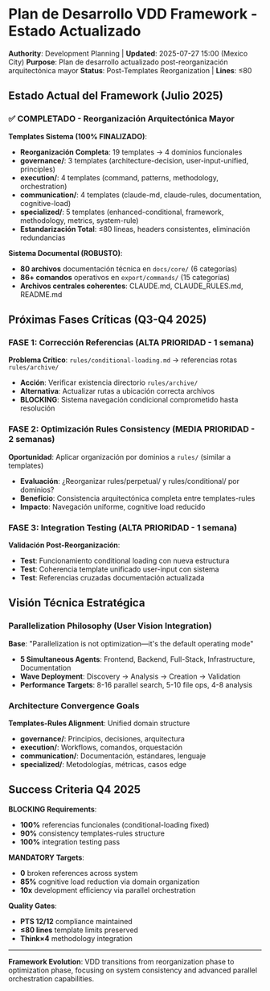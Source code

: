 # Plan de Desarrollo VDD Framework - Estado Actualizado

**Authority**: Development Planning | **Updated**: 2025-07-27 15:00 (Mexico City)
**Purpose**: Plan de desarrollo actualizado post-reorganización arquitectónica mayor
**Status**: Post-Templates Reorganization | **Lines**: ≤80

## Estado Actual del Framework (Julio 2025)

### ✅ COMPLETADO - Reorganización Arquitectónica Mayor

**Templates Sistema (100% FINALIZADO)**:
- **Reorganización Completa**: 19 templates → 4 dominios funcionales
- **governance/**: 3 templates (architecture-decision, user-input-unified, principles)
- **execution/**: 4 templates (command, patterns, methodology, orchestration)
- **communication/**: 4 templates (claude-md, claude-rules, documentation, cognitive-load)
- **specialized/**: 5 templates (enhanced-conditional, framework, methodology, metrics, system-rule)
- **Estandarización Total**: ≤80 líneas, headers consistentes, eliminación redundancias

**Sistema Documental (ROBUSTO)**:
- **80 archivos** documentación técnica en `docs/core/` (6 categorías)
- **86+ comandos** operativos en `export/commands/` (15 categorías)
- **Archivos centrales coherentes**: CLAUDE.md, CLAUDE_RULES.md, README.md

## Próximas Fases Críticas (Q3-Q4 2025)

### FASE 1: Corrección Referencias (ALTA PRIORIDAD - 1 semana)
**Problema Crítico**: `rules/conditional-loading.md` → referencias rotas `rules/archive/`
- **Acción**: Verificar existencia directorio `rules/archive/`
- **Alternativa**: Actualizar rutas a ubicación correcta archivos
- **BLOCKING**: Sistema navegación condicional comprometido hasta resolución

### FASE 2: Optimización Rules Consistency (MEDIA PRIORIDAD - 2 semanas)
**Oportunidad**: Aplicar organización por dominios a `rules/` (similar a templates)
- **Evaluación**: ¿Reorganizar rules/perpetual/ y rules/conditional/ por dominios?
- **Beneficio**: Consistencia arquitectónica completa entre templates-rules
- **Impacto**: Navegación uniforme, cognitive load reducido

### FASE 3: Integration Testing (ALTA PRIORIDAD - 1 semana)
**Validación Post-Reorganización**:
- **Test**: Funcionamiento conditional loading con nueva estructura
- **Test**: Coherencia template unificado user-input con sistema
- **Test**: Referencias cruzadas documentación actualizada

## Visión Técnica Estratégica

### Parallelization Philosophy (User Vision Integration)
**Base**: "Parallelization is not optimization—it's the default operating mode"
- **5 Simultaneous Agents**: Frontend, Backend, Full-Stack, Infrastructure, Documentation
- **Wave Deployment**: Discovery → Analysis → Creation → Validation
- **Performance Targets**: 8-16 parallel search, 5-10 file ops, 4-8 analysis

### Architecture Convergence Goals
**Templates-Rules Alignment**: Unified domain structure
- **governance/**: Principios, decisiones, arquitectura
- **execution/**: Workflows, comandos, orquestación
- **communication/**: Documentación, estándares, lenguaje
- **specialized/**: Metodologías, métricas, casos edge

## Success Criteria Q4 2025

**BLOCKING Requirements**:
- **100%** referencias funcionales (conditional-loading fixed)
- **90%** consistency templates-rules structure
- **100%** integration testing pass

**MANDATORY Targets**:
- **0** broken references across system
- **85%** cognitive load reduction via domain organization
- **10x** development efficiency via parallel orchestration

**Quality Gates**:
- **PTS 12/12** compliance maintained
- **≤80 lines** template limits preserved
- **Think×4** methodology integration

---

**Framework Evolution**: VDD transitions from reorganization phase to optimization phase, focusing on system consistency and advanced parallel orchestration capabilities.